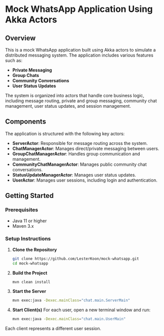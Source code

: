# Mock WhatsApp Application Using Akka Actors

## Overview

This is a mock WhatsApp application built using Akka actors to simulate a distributed messaging system. The application includes various features such as:

- **Private Messaging**
- **Group Chats**
- **Community Conversations**
- **User Status Updates**

The system is organized into actors that handle core business logic, including message routing, private and group messaging, community chat management, user status updates, and session management.

## Components

The application is structured with the following key actors:

- **ServerActor**: Responsible for message routing across the system.
- **ChatManagerActor**: Manages direct/private messaging between users.
- **GroupChatManagerActor**: Handles group communication and management.
- **CommunityChatManagerActor**: Manages public community chat conversations.
- **StatusUpdateManagerActor**: Manages user status updates.
- **UserActor**: Manages user sessions, including login and authentication.


## Getting Started

### Prerequisites

- Java 11 or higher
- Maven 3.x

### Setup Instructions

1. **Clone the Repository**
   ```bash
   git clone https://github.com/LesterKoon/mock-whatsapp.git
   cd mock-whatsapp
   ```

2. **Build the Project**
   ```bash
   mvn clean install
   ```

3. **Start the Server**
   ```bash
   mvn exec:java -Dexec.mainClass="chat.main.ServerMain"
   ```

4. **Start Client(s)**
   For each user, open a new terminal window and run:
   ```bash
   mvn exec:java -Dexec.mainClass="chat.main.UserMain"
   ```

Each client represents a different user session.


